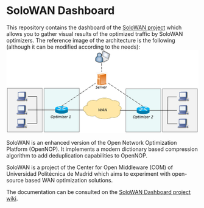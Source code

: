# SoloWAN Dashboard

This repository contains the dashboard of the [SoloWAN project](https://github.com/solowan/solowan) which allows you to gather visual results of the optimized traffic by SoloWAN optimizers. The reference image of the architecture is the following (although it can be modified according to the needs):
![](https://github.com/solowan/dashboard/blob/master/images/ReferenceImage.jpg?raw=true)

SoloWAN is an enhanced version of the Open Network Optimization Platform (OpenNOP). It implements a modern dictionary based compression algorithm to add deduplication capabilities to OpenNOP. 

SoloWAN is a project of the Center for Open Middleware (COM) of Universidad Politécnica de Madrid which aims to experiment with open-source based WAN optimization solutions.

The documentation can be consulted on the [SoloWAN Dashboard project wiki](https://github.com/solowan/dashboard/wiki). 
